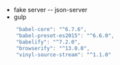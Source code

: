 
- fake server -- json-server
- gulp

```javascript
    "babel-core": "^6.7.6",
    "babel-preset-es2015": "^6.6.0",
    "babelify": "^7.2.0",
    "browserify": "^13.0.0",
    "vinyl-source-stream": "^1.1.0"
```
